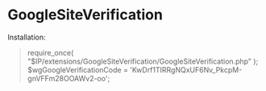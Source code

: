 GoogleSiteVerification
======================

Installation:

 > require_once( "$IP/extensions/GoogleSiteVerification/GoogleSiteVerification.php" );
 > $wgGoogleVerificationCode = 'KwDrf1TIRRgNQxUF6Nv_PkcpM-gnVFFm28OOAWv2-oo';